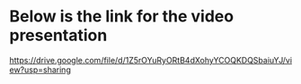 # Below is the link for the video presentation
https://drive.google.com/file/d/1Z5rOYuRyORtB4dXohyYCOQKDQSbaiuYJ/view?usp=sharing
